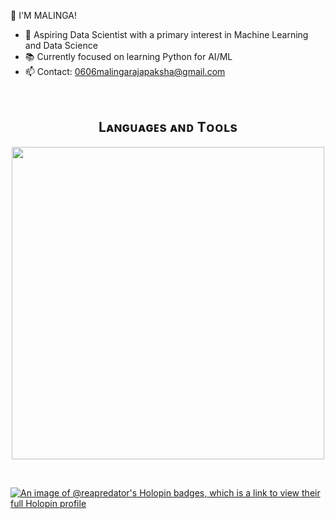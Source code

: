 👋 I'M MALINGA!
<br /> 
- 👀 Aspiring Data Scientist with a primary interest in Machine Learning and Data Science
- 📚 Currently focused on learning Python for AI/ML
- 📫 Contact: 0606malingarajapaksha@gmail.com
<br />
<!--Languages and Tools Section-->       
<h2 align="center">Lᴀɴɢᴜᴀɢᴇs ᴀɴᴅ Tᴏᴏʟs</h2> 
<p align="center">
<img width="500px"  src="https://skillicons.dev/icons?i=py,mysql,sklearn,tensorflow,azure,vscode,js,html,css,php,stackoverflow,Wordpress,figma"  />
</p>
<br />

[![An image of @reapredator's Holopin badges, which is a link to view their full Holopin profile](https://holopin.me/reapredator)](https://holopin.io/@reapredator)
